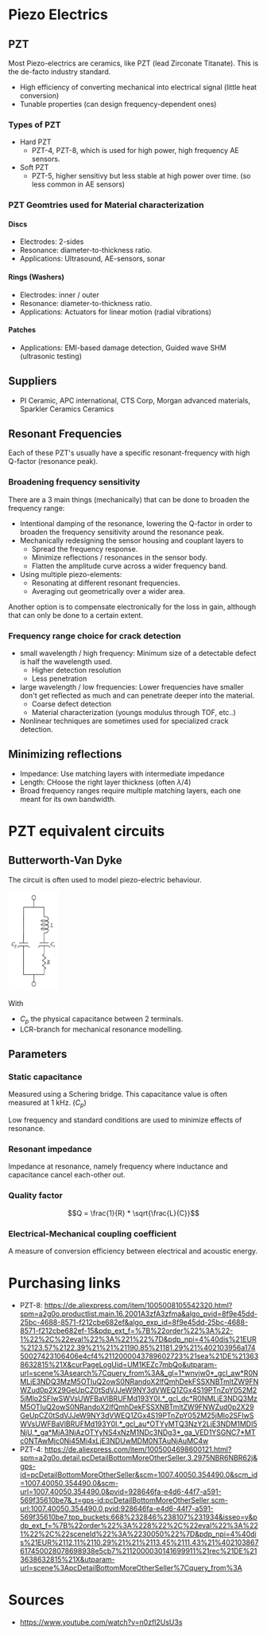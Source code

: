 # Piezo Electrics
## PZT
Most Piezo-electrics are ceramics, like PZT (lead Zirconate Titanate). This is the de-facto industry standard.
- High efficiency of converting mechanical into electrical signal (little heat conversion)
- Tunable properties (can design frequency-dependent ones)

### Types of PZT
- Hard PZT
	- PZT-4, PZT-8, which is used for high power, high frequency AE sensors.
- Soft PZT
	- PZT-5, higher sensitivy but less stable at high power over time. (so less common in AE sensors)

### PZT Geomtries used for Material characterization
#### Discs
- Electrodes: 2-sides
- Resonance: diameter-to-thickness ratio.
- Applications: Ultrasound, AE-sensors, sonar

#### Rings (Washers)
- Electrodes: inner / outer
- Resonance: diameter-to-thickness ratio.
- Applications: Actuators for linear motion (radial vibrations)

#### Patches
- Applications: EMI-based damage detection, Guided wave SHM (ultrasonic testing)

## Suppliers
- PI Ceramic, APC international, CTS Corp, Morgan advanced materials, Sparkler Ceramics Ceramics

## Resonant Frequencies
Each of these PZT's usually have a specific resonant-frequency with high Q-factor (resonance peak).

### Broadening frequency sensitivity
There are a 3 main things (mechanically) that can be done to broaden the frequency range:
- Intentional damping of the resonance, lowering the Q-factor in order to broaden the frequency sensitivity around the resonance peak.
- Mechanically redesigning the sensor housing and couplant layers to
	- Spread the frequency response.
	- Minimize reflections / resonances in the sensor body.
	- Flatten the amplitude curve across a wider frequency band.
- Using multiple piezo-elements:
	- Resonating at different resonant frequencies.
	- Averaging out geometrically over a wider area.

Another option is to compensate electronically for the loss in gain, although that can only be done to a certain extent.

### Frequency range choice for crack detection
- small wavelength / high frequency: Minimum size of a detectable defect is half the wavelength used.
	- Higher detection resolution
	- Less penetration
- large wavelength / low frequencies: Lower frequencies have smaller don't get reflected as much and can penetrate deeper into the material. 
	- Coarse defect detection
	- Material characterization (youngs modulus through TOF, etc..)
- Nonlinear techniques are sometimes used for specialized crack detection.

## Minimizing reflections

- Impedance: Use matching layers with intermediate impedance
- Length: CHoose the right layer thickness (often $\lambda / 4$)
- Broad frequency ranges require multiple matching layers, each one meant for its own bandwidth.

# PZT equivalent circuits

## Butterworth-Van Dyke
The circuit is often used to model piezo-electric behaviour.

<img src="images/BVD.png" width="100" height="200" />

With 
- $C_{p}$ the physical capacitance between 2 terminals.
- LCR-branch for mechanical resonance modelling.

## Parameters
### Static capacitance
Measured using a Schering bridge. This capacitance value is often measured at 1 kHz. ($C_{p}$)

Low frequency and standard conditions are used to minimize effects of resonance.

### Resonant impedance
Impedance at resonance, namely frequency where inductance and capacitance cancel each-other out.

### Quality factor

$$Q = \frac{1}{R} * \sqrt{\frac{L}{C}}$$

### Electrical-Mechanical coupling coefficient
A measure of conversion efficiency between electrical and acoustic energy.

# Purchasing links
- PZT-8: https://de.aliexpress.com/item/1005008105542320.html?spm=a2g0o.productlist.main.16.2001A3zfA3zfma&algo_pvid=8f9e45dd-25bc-4688-8571-f212cbe682ef&algo_exp_id=8f9e45dd-25bc-4688-8571-f212cbe682ef-15&pdp_ext_f=%7B%22order%22%3A%22-1%22%2C%22eval%22%3A%221%22%7D&pdp_npi=4%40dis%21EUR%2123.57%2122.39%21%21%21190.85%21181.29%21%402103956a17450027423106406e4cf4%2112000043789602723%21sea%21DE%213638632815%21X&curPageLogUid=UM1KEZc7mbQo&utparam-url=scene%3Asearch%7Cquery_from%3A&_gl=1*wnvjw0*_gcl_aw*R0NMLjE3NDQ3MzM5OTIuQ2owS0NRandoX2lfQmhDekFSSXNBTmltZW9FNWZud0p2X29GeUpCZ0tSdVJJeW9NY3dVWEQ1ZGx4S19PTnZpY052M25jMlo2SFIwSWVsUWFBaVlBRUFMd193Y0I.*_gcl_dc*R0NMLjE3NDQ3MzM5OTIuQ2owS0NRandoX2lfQmhDekFSSXNBTmltZW9FNWZud0p2X29GeUpCZ0tSdVJJeW9NY3dVWEQ1ZGx4S19PTnZpY052M25jMlo2SFIwSWVsUWFBaVlBRUFMd193Y0I.*_gcl_au*OTYyMTQ3NzY2LjE3NDM1MDI5NjU.*_ga*MjA3NjAzOTYyNS4xNzM1NDc3NDg3*_ga_VED1YSGNC7*MTc0NTAwMjc0Ni45Mi4xLjE3NDUwMDM0NTAuNjAuMC4w
- PZT-4: https://de.aliexpress.com/item/1005004698600121.html?spm=a2g0o.detail.pcDetailBottomMoreOtherSeller.3.2975NBR6NBR62j&gps-id=pcDetailBottomMoreOtherSeller&scm=1007.40050.354490.0&scm_id=1007.40050.354490.0&scm-url=1007.40050.354490.0&pvid=928646fa-e4d6-44f7-a591-569f35610be7&_t=gps-id:pcDetailBottomMoreOtherSeller,scm-url:1007.40050.354490.0,pvid:928646fa-e4d6-44f7-a591-569f35610be7,tpp_buckets:668%232846%238107%231934&isseo=y&pdp_ext_f=%7B%22order%22%3A%228%22%2C%22eval%22%3A%221%22%2C%22sceneId%22%3A%2230050%22%7D&pdp_npi=4%40dis%21EUR%2112.11%2110.29%21%21%2113.45%2111.43%21%402103867617450028078698938e5cb7%2112000030141699911%21rec%21DE%213638632815%21X&utparam-url=scene%3ApcDetailBottomMoreOtherSeller%7Cquery_from%3A

# Sources
- https://www.youtube.com/watch?v=n0zfl2UsU3s
